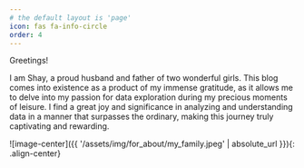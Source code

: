 ```yaml
---
# the default layout is 'page'
icon: fas fa-info-circle
order: 4
---
```


Greetings! 

I am Shay, a proud husband and father of two wonderful girls.
This blog comes into existence as a product of my immense gratitude, as it allows me to delve into my passion for data exploration during my precious moments of leisure. I find a great joy and significance in analyzing and understanding data in a manner that surpasses the ordinary, making this journey truly captivating and rewarding.


![image-center]({{ '/assets/img/for_about/my_family.jpeg' | absolute_url }}){: .align-center} 